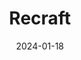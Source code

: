 ---  
layout: startup_page  
title: "Recraft"  
id: "recraft.ai"  
permalink: "/recraftrecraft.ai01182024/"  
website: "https://www.recraft.ai/"  
funding_round: "Series A"  
funding_amount: "$12M"  
investors: "Khosla Ventures, Nat Friedman, RTP Global, Abstract VC, Basis Set, Elad Gil, Zhenya Loginov, Dharmesh Shah, Akshay Kothari"  
about: "Recraft is an AI graphic design generator that produces both raster and vector images, catering to professional design needs. Unlike many competitors, it allows users to generate and edit vector art, icons, and 3D images while maintaining brand style consistency. This empowers designers to create branded assets without solely relying on text prompts."  
markets: "AI, Graphic Design"  
hq: "San Francisco, California, United States"  
founded_year: "2022"  
linkedin: "https://www.linkedin.com/company/recraftai"  
twitter: "https://twitter.com/recraftai"  
instagram: ""  
facebook: "https://www.facebook.com/61563779619780"  
crunchbase: "https://www.crunchbase.com/organization/recraft"  
pitchbook: "https://pitchbook.com/profiles/company/539853-49"  

date_display: "18-Jan-2024"  
date: "2024-01-18"

# SEO Optimization  
meta_title: "Recraft - Series A Funding ($12M)"  
meta_description: "Recraft, Recraft is an AI graphic design generator that produces both raster and vector images, catering to professional design needs. Unlike many competitors,..."  
meta_keywords: "Recraft, AI, Graphic Design, Series A funding"  
canonical_url: "https://startup.projectstartups.com/recraftrecraft.ai01182024/"  
---